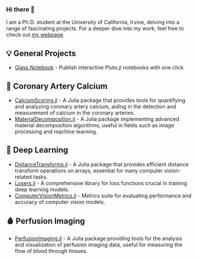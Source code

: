 ### Hi there 👋

I am a Ph.D. student at the University of California, Irvine, delving into a range of fascinating projects. For a deeper dive into my work, feel free to check out [my webpage](https://glassnotebook.io/).

## 💡 General Projects
- [Glass Notebook](https://glassnotebook.io/) - Publish interactive Pluto.jl notebooks with one click

## 🦴 Coronary Artery Calcium 
- [CalciumScoring.jl](https://glassnotebook.io/r/7uus7O8aIcLsGebjQFqxU/docs/(00)%20Getting%20Started.jl) - A Julia package that provides tools for quantifying and analyzing coronary artery calcium, aiding in the detection and measurement of calcium in the coronary arteries.
- [MaterialDecomposition.jl](https://github.com/Dale-Black/MaterialDecomposition.jl) - A Julia package implementing advanced material decomposition algorithms, useful in fields such as image processing and machine learning.

## 🤖 Deep Learning 
- [DistanceTransforms.jl](https://glassnotebook.io/r/DxnIPJnIqpEqiQnJgqiBP/docs/index.jl) - A Julia package that provides efficient distance transform operations on arrays, essential for many computer vision-related tasks.
- [Losers.jl](https://glassnotebook.io/r/QU9DE9nl4P1y_1DhiK7Fp/docs/index.jl) - A comprehensive library for loss functions crucial in training deep learning models.
- [ComputerVisionMetrics.jl](https://glassnotebook.io/r/3zGd8BbRwota3gclkiu2j/docs/index.jl) - Metrics suite for evaluating performance and accuracy of computer vision models.

## 🩸 Perfusion Imaging 
- [PerfusionImaging.jl](https://github.com/Dale-Black/PerfusionImaging.jl) - A Julia package providing tools for the analysis and visualization of perfusion imaging data, useful for measuring the flow of blood through tissues.
